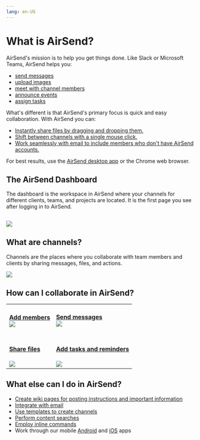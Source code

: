 ```yaml
---
lang: en-US
---
```


# What is AirSend?

AirSend's mission is to help you get things done. Like Slack or Microsoft Teams, AirSend helps you:

-   [send messages](/messages/messaging-inside-an-airsend-channel)
-   [upload images](/files/add-a-file-to-a-message)
-   [meet with channel members](/meetings/intro)
-   [announce events](/wiki/intro)
-   [assign tasks](/files-actions-and-wiki)

What's different is that AirSend's primary focus is quick and easy collaboration. With AirSend you can:

-   [Instantly share files by dragging and dropping them](/files/intro)[.](/files-actions-and-wiki)
-   [Shift between channels with a single mouse click.](/channels/inside-an-airsend-channel)
-   [Work seamlessly with email to include members who don't have AirSend accounts.](/email)

For best results, use the [AirSend desktop app](/apps/airsend-desktop-app) or the Chrome web browser. 

## The AirSend Dashboard

The dashboard is the workspace in AirSend where your channels for different clients, teams, and projects are located. It is the first page you see after logging in to AirSend. 

## ![](../assets/about/as-dash-no-bold.png)

## What are channels?  

Channels are the places where you collaborate with team members and clients by sharing messages, files, and actions​.

![](../assets/about/as-channel-no-bold.png)

  
  

## How can I collaborate in AirSend?

<table><tbody><tr><td><div><h4><a href="/members/adding-more-members-to-a-channel">Add members</a><br><span><img src="../assets/about/as-add-members.png"></span></h4></div></td><td><div><strong><a href="/messages/messaging-inside-an-airsend-channel">Send messages</a><br></strong><span><img src="../assets/about/as-chat.png"></span></div></td></tr><tr><td><div><h4><a href="/files/intro">Share files</a></h4><span><img src="../assets/about/as-share-files-812.png"></span></div></td><td><div><h4><a href="/actions/intro">Add tasks and reminders</a></h4><span><img src="../assets/about/as-actions-2.png"></span></div></td></tr></tbody></table>

## What else can I do in AirSend?

-   [Create wiki pages for posting instructions and important information](/files-actions-and-wiki)
-   [Integrate with email](/email)
-   [Use templates to create channels](/channels/creating-channels-from-templates)
-   [Perform content searches](/making-your-experience-easier)
-   [Employ inline commands](/customization)
-   Work through our mobile [Android](/apps/airsend-on-android) and [iOS](/apps/airsend-on-i-os) apps